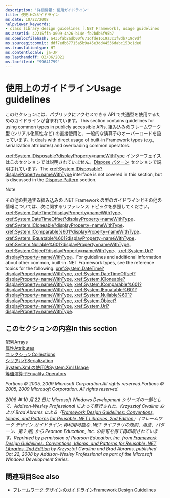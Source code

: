 ```yaml
---
description: '詳細情報: 使用ガイドライン'
title: 使用上のガイドライン
ms.date: 10/22/2008
helpviewer_keywords:
- class library design guidelines [.NET Framework], usage guidelines
ms.assetid: 42215ffa-a099-4a26-b14e-fb2bdb6f95b7
ms.openlocfilehash: a435fab2adb00f671dfde1619a3c1f8db719d9df
ms.sourcegitcommit: ddf7edb67715a5b9a45e3dd44536dabc153c1de0
ms.translationtype: HT
ms.contentlocale: ja-JP
ms.lasthandoff: 02/06/2021
ms.locfileid: "99641799"
---
```

# <a name="usage-guidelines"></a><span data-ttu-id="5bdc0-103">使用上のガイドライン</span><span class="sxs-lookup"><span data-stu-id="5bdc0-103">Usage guidelines</span></span>

<span data-ttu-id="5bdc0-104">このセクションには、パブリックにアクセスできる API で共通型を使用するためのガイドラインが含まれています。</span><span class="sxs-lookup"><span data-stu-id="5bdc0-104">This section contains guidelines for using common types in publicly accessible APIs.</span></span> <span data-ttu-id="5bdc0-105">組み込みのフレームワーク型 (シリアル化属性など) の直接使用と、一般的な演算子のオーバーロードを扱っています。</span><span class="sxs-lookup"><span data-stu-id="5bdc0-105">It deals with direct usage of built-in Framework types (e.g., serialization attributes) and overloading common operators.</span></span>
  
<span data-ttu-id="5bdc0-106"><xref:System.IDisposable?displayProperty=nameWithType> インターフェイスはこのセクションでは説明されていません。[Dispose パターン](../garbage-collection/implementing-dispose.md) セクションで説明されています。</span><span class="sxs-lookup"><span data-stu-id="5bdc0-106">The <xref:System.IDisposable?displayProperty=nameWithType> interface is not covered in this section, but is discussed in the [Dispose Pattern](../garbage-collection/implementing-dispose.md) section.</span></span>

> [!NOTE]
> <span data-ttu-id="5bdc0-107">その他の共通する組み込みの .NET Framework の型のガイドラインとその他の情報については、次に関するリファレンス トピックを参照してください。<xref:System.DateTime?displayProperty=nameWithType>、<xref:System.DateTimeOffset?displayProperty=nameWithType>、<xref:System.ICloneable?displayProperty=nameWithType>、<xref:System.IComparable%601?displayProperty=nameWithType>、<xref:System.IEquatable%601?displayProperty=nameWithType>、<xref:System.Nullable%601?displayProperty=nameWithType>、<xref:System.Object?displayProperty=nameWithType>、<xref:System.Uri?displayProperty=nameWithType>。</span><span class="sxs-lookup"><span data-stu-id="5bdc0-107">For guidelines and additional information about other common, built-in .NET Framework types, see the reference topics for the following: <xref:System.DateTime?displayProperty=nameWithType>, <xref:System.DateTimeOffset?displayProperty=nameWithType>, <xref:System.ICloneable?displayProperty=nameWithType>, <xref:System.IComparable%601?displayProperty=nameWithType>, <xref:System.IEquatable%601?displayProperty=nameWithType>, <xref:System.Nullable%601?displayProperty=nameWithType>, <xref:System.Object?displayProperty=nameWithType>, <xref:System.Uri?displayProperty=nameWithType>.</span></span>

## <a name="in-this-section"></a><span data-ttu-id="5bdc0-108">このセクションの内容</span><span class="sxs-lookup"><span data-stu-id="5bdc0-108">In this section</span></span>

[<span data-ttu-id="5bdc0-109">配列</span><span class="sxs-lookup"><span data-stu-id="5bdc0-109">Arrays</span></span>](arrays.md)  
[<span data-ttu-id="5bdc0-110">属性</span><span class="sxs-lookup"><span data-stu-id="5bdc0-110">Attributes</span></span>](attributes.md)  
[<span data-ttu-id="5bdc0-111">コレクション</span><span class="sxs-lookup"><span data-stu-id="5bdc0-111">Collections</span></span>](guidelines-for-collections.md)  
[<span data-ttu-id="5bdc0-112">シリアル化</span><span class="sxs-lookup"><span data-stu-id="5bdc0-112">Serialization</span></span>](serialization.md)  
[<span data-ttu-id="5bdc0-113">System.Xml の使用法</span><span class="sxs-lookup"><span data-stu-id="5bdc0-113">System.Xml Usage</span></span>](system-xml-usage.md)  
[<span data-ttu-id="5bdc0-114">等値演算子</span><span class="sxs-lookup"><span data-stu-id="5bdc0-114">Equality Operators</span></span>](equality-operators.md)  

<span data-ttu-id="5bdc0-115">*Portions © 2005, 2009 Microsoft Corporation.All rights reserved.*</span><span class="sxs-lookup"><span data-stu-id="5bdc0-115">*Portions © 2005, 2009 Microsoft Corporation. All rights reserved.*</span></span>

<span data-ttu-id="5bdc0-116">*2008 年 10 月 22 日に Microsoft Windows Development シリーズの一部として、Addison-Wesley Professional によって発行された、Krzysztof Cwalina および Brad Abrams による「[Framework Design Guidelines: Conventions, Idioms, and Patterns for Reusable .NET Libraries, 2nd Edition](https://www.informit.com/store/framework-design-guidelines-conventions-idioms-and-9780321545619)」 (フレームワーク デザイン ガイドライン: 再利用可能な .NET ライブラリの規則、用法、パターン、第 2 版) から Pearson Education, Inc. の許可を得て再印刷されています。*</span><span class="sxs-lookup"><span data-stu-id="5bdc0-116">*Reprinted by permission of Pearson Education, Inc. from [Framework Design Guidelines: Conventions, Idioms, and Patterns for Reusable .NET Libraries, 2nd Edition](https://www.informit.com/store/framework-design-guidelines-conventions-idioms-and-9780321545619) by Krzysztof Cwalina and Brad Abrams, published Oct 22, 2008 by Addison-Wesley Professional as part of the Microsoft Windows Development Series.*</span></span>
  
## <a name="see-also"></a><span data-ttu-id="5bdc0-117">関連項目</span><span class="sxs-lookup"><span data-stu-id="5bdc0-117">See also</span></span>

- [<span data-ttu-id="5bdc0-118">フレームワーク デザインのガイドライン</span><span class="sxs-lookup"><span data-stu-id="5bdc0-118">Framework Design Guidelines</span></span>](index.md)
